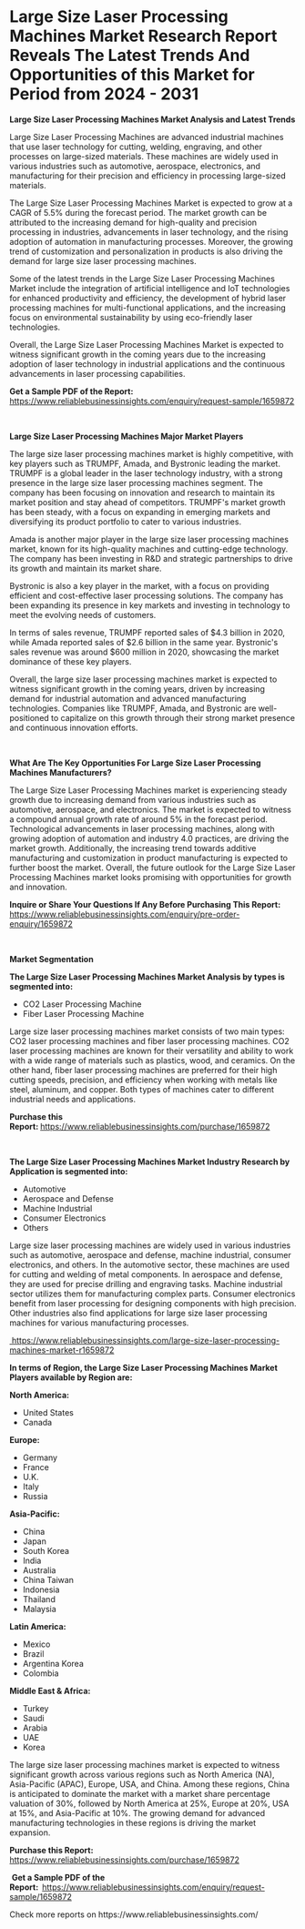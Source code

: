 <p><h1>Large Size Laser Processing Machines Market Research Report Reveals The Latest Trends And Opportunities of this Market for Period from 2024 - 2031</h1></p><p><strong>Large Size Laser Processing Machines Market Analysis and Latest Trends</strong></p>
<p><p>Large Size Laser Processing Machines are advanced industrial machines that use laser technology for cutting, welding, engraving, and other processes on large-sized materials. These machines are widely used in various industries such as automotive, aerospace, electronics, and manufacturing for their precision and efficiency in processing large-sized materials.</p><p>The Large Size Laser Processing Machines Market is expected to grow at a CAGR of 5.5% during the forecast period. The market growth can be attributed to the increasing demand for high-quality and precision processing in industries, advancements in laser technology, and the rising adoption of automation in manufacturing processes. Moreover, the growing trend of customization and personalization in products is also driving the demand for large size laser processing machines.</p><p>Some of the latest trends in the Large Size Laser Processing Machines Market include the integration of artificial intelligence and IoT technologies for enhanced productivity and efficiency, the development of hybrid laser processing machines for multi-functional applications, and the increasing focus on environmental sustainability by using eco-friendly laser technologies.</p><p>Overall, the Large Size Laser Processing Machines Market is expected to witness significant growth in the coming years due to the increasing adoption of laser technology in industrial applications and the continuous advancements in laser processing capabilities.</p></p>
<p><strong>Get a Sample PDF of the Report:&nbsp;</strong> <a href="https://www.reliablebusinessinsights.com/enquiry/request-sample/1659872">https://www.reliablebusinessinsights.com/enquiry/request-sample/1659872</a></p>
<p>&nbsp;</p>
<p><strong>Large Size Laser Processing Machines Major Market Players</strong></p>
<p><p>The large size laser processing machines market is highly competitive, with key players such as TRUMPF, Amada, and Bystronic leading the market. TRUMPF is a global leader in the laser technology industry, with a strong presence in the large size laser processing machines segment. The company has been focusing on innovation and research to maintain its market position and stay ahead of competitors. TRUMPF's market growth has been steady, with a focus on expanding in emerging markets and diversifying its product portfolio to cater to various industries.</p><p>Amada is another major player in the large size laser processing machines market, known for its high-quality machines and cutting-edge technology. The company has been investing in R&D and strategic partnerships to drive its growth and maintain its market share.</p><p>Bystronic is also a key player in the market, with a focus on providing efficient and cost-effective laser processing solutions. The company has been expanding its presence in key markets and investing in technology to meet the evolving needs of customers.</p><p>In terms of sales revenue, TRUMPF reported sales of $4.3 billion in 2020, while Amada reported sales of $2.6 billion in the same year. Bystronic's sales revenue was around $600 million in 2020, showcasing the market dominance of these key players.</p><p>Overall, the large size laser processing machines market is expected to witness significant growth in the coming years, driven by increasing demand for industrial automation and advanced manufacturing technologies. Companies like TRUMPF, Amada, and Bystronic are well-positioned to capitalize on this growth through their strong market presence and continuous innovation efforts.</p></p>
<p>&nbsp;</p>
<p><strong>What Are The Key Opportunities For Large Size Laser Processing Machines Manufacturers?</strong></p>
<p><p>The Large Size Laser Processing Machines market is experiencing steady growth due to increasing demand from various industries such as automotive, aerospace, and electronics. The market is expected to witness a compound annual growth rate of around 5% in the forecast period. Technological advancements in laser processing machines, along with growing adoption of automation and industry 4.0 practices, are driving the market growth. Additionally, the increasing trend towards additive manufacturing and customization in product manufacturing is expected to further boost the market. Overall, the future outlook for the Large Size Laser Processing Machines market looks promising with opportunities for growth and innovation.</p></p>
<p><strong>Inquire or Share Your Questions If Any Before Purchasing This Report:</strong> <a href="https://www.reliablebusinessinsights.com/enquiry/pre-order-enquiry/1659872">https://www.reliablebusinessinsights.com/enquiry/pre-order-enquiry/1659872</a></p>
<p>&nbsp;</p>
<p><strong>Market Segmentation</strong></p>
<p><strong>The Large Size Laser Processing Machines Market Analysis by types is segmented into:</strong></p>
<p><ul><li>CO2 Laser Processing Machine</li><li>Fiber Laser Processing Machine</li></ul></p>
<p><p>Large size laser processing machines market consists of two main types: CO2 laser processing machines and fiber laser processing machines. CO2 laser processing machines are known for their versatility and ability to work with a wide range of materials such as plastics, wood, and ceramics. On the other hand, fiber laser processing machines are preferred for their high cutting speeds, precision, and efficiency when working with metals like steel, aluminum, and copper. Both types of machines cater to different industrial needs and applications.</p></p>
<p><strong>Purchase this Report:&nbsp;</strong><a href="https://www.reliablebusinessinsights.com/purchase/1659872">https://www.reliablebusinessinsights.com/purchase/1659872</a></p>
<p>&nbsp;</p>
<p><strong>The Large Size Laser Processing Machines Market Industry Research by Application is segmented into:</strong></p>
<p><ul><li>Automotive</li><li>Aerospace and Defense</li><li>Machine Industrial</li><li>Consumer Electronics</li><li>Others</li></ul></p>
<p><p>Large size laser processing machines are widely used in various industries such as automotive, aerospace and defense, machine industrial, consumer electronics, and others. In the automotive sector, these machines are used for cutting and welding of metal components. In aerospace and defense, they are used for precise drilling and engraving tasks. Machine industrial sector utilizes them for manufacturing complex parts. Consumer electronics benefit from laser processing for designing components with high precision. Other industries also find applications for large size laser processing machines for various manufacturing processes.</p></p>
<p><a href="https://www.reliablebusinessinsights.com/large-size-laser-processing-machines-market-r1659872">&nbsp;https://www.reliablebusinessinsights.com/large-size-laser-processing-machines-market-r1659872</a></p>
<p><strong>In terms of Region, the Large Size Laser Processing Machines Market Players available by Region are:</strong></p>
<p>
    <p> <strong> North America: </strong>
        <ul>
            <li>United States</li>
            <li>Canada</li>
        </ul>
        </p> 
    <p> <strong> Europe: </strong>
        <ul>
            <li>Germany</li>
            <li>France</li>
            <li>U.K.</li>
            <li>Italy</li>
            <li>Russia</li>
        </ul>
        </p> 
    <p> <strong> Asia-Pacific: </strong>
        <ul>
            <li>China</li>
            <li>Japan</li>
            <li>South Korea</li>
            <li>India</li>
            <li>Australia</li>
            <li>China Taiwan</li>
            <li>Indonesia</li>
            <li>Thailand</li>
            <li>Malaysia</li>
        </ul>
        </p> 
    <p> <strong> Latin America: </strong>
        <ul>
            <li>Mexico</li>
            <li>Brazil</li>
            <li>Argentina Korea</li>
            <li>Colombia</li>
        </ul>
        </p> 
    <p> <strong> Middle East & Africa: </strong>
        <ul>
            <li>Turkey</li>
            <li>Saudi</li>
            <li>Arabia</li>
            <li>UAE</li>
            <li>Korea</li>
        </ul>
    </p>
    </p>
<p><p>The large size laser processing machines market is expected to witness significant growth across various regions such as North America (NA), Asia-Pacific (APAC), Europe, USA, and China. Among these regions, China is anticipated to dominate the market with a market share percentage valuation of 30%, followed by North America at 25%, Europe at 20%, USA at 15%, and Asia-Pacific at 10%. The growing demand for advanced manufacturing technologies in these regions is driving the market expansion.</p></p>
<p><strong>Purchase this Report: </strong><a href="https://www.reliablebusinessinsights.com/purchase/1659872">https://www.reliablebusinessinsights.com/purchase/1659872</a></p>
<p>&nbsp;<strong>Get a Sample PDF of the Report:&nbsp;&nbsp;</strong><a href="https://www.reliablebusinessinsights.com/enquiry/request-sample/1659872">https://www.reliablebusinessinsights.com/enquiry/request-sample/1659872</a></p>
<p><strong></strong></p>
<p>Check more reports on https://www.reliablebusinessinsights.com/</p>
